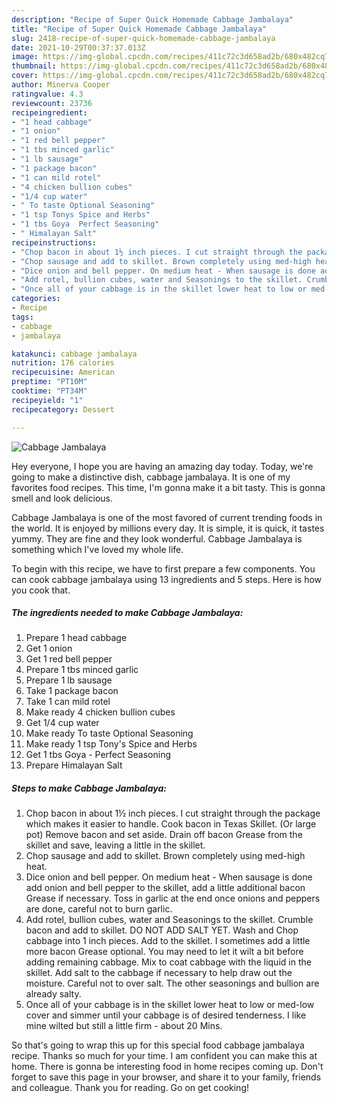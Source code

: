 ```yaml
---
description: "Recipe of Super Quick Homemade Cabbage Jambalaya"
title: "Recipe of Super Quick Homemade Cabbage Jambalaya"
slug: 2418-recipe-of-super-quick-homemade-cabbage-jambalaya
date: 2021-10-29T00:37:37.013Z
image: https://img-global.cpcdn.com/recipes/411c72c3d658ad2b/680x482cq70/cabbage-jambalaya-recipe-main-photo.jpg
thumbnail: https://img-global.cpcdn.com/recipes/411c72c3d658ad2b/680x482cq70/cabbage-jambalaya-recipe-main-photo.jpg
cover: https://img-global.cpcdn.com/recipes/411c72c3d658ad2b/680x482cq70/cabbage-jambalaya-recipe-main-photo.jpg
author: Minerva Cooper
ratingvalue: 4.3
reviewcount: 23736
recipeingredient:
- "1 head cabbage"
- "1 onion"
- "1 red bell pepper"
- "1 tbs minced garlic"
- "1 lb sausage"
- "1 package bacon"
- "1 can mild rotel"
- "4 chicken bullion cubes"
- "1/4 cup water"
- " To taste Optional Seasoning"
- "1 tsp Tonys Spice and Herbs"
- "1 tbs Goya  Perfect Seasoning"
- " Himalayan Salt"
recipeinstructions:
- "Chop bacon in about 1½ inch pieces. I cut straight through the package which makes it easier to handle. Cook bacon in Texas Skillet. (Or large pot) Remove bacon and set aside. Drain off bacon Grease from the skillet and save, leaving a little in the skillet."
- "Chop sausage and add to skillet. Brown completely using med-high heat."
- "Dice onion and bell pepper. On medium heat - When sausage is done add onion and bell pepper to the skillet, add a little additional bacon Grease if necessary. Toss in garlic at the end once onions and peppers are done, careful not to burn garlic."
- "Add rotel, bullion cubes, water and Seasonings to the skillet. Crumble bacon and add to skillet. DO NOT ADD SALT YET. Wash and Chop cabbage into 1 inch pieces. Add to the skillet. I sometimes add a little more bacon Grease optional. You may need to let it wilt a bit before adding remaining cabbage. Mix to coat cabbage with the liquid in the skillet. Add salt to the cabbage if necessary to help draw out the moisture. Careful not to over salt. The other seasonings and bullion are already salty."
- "Once all of your cabbage is in the skillet lower heat to low or med-low cover and simmer until your cabbage is of desired tenderness. I like mine wilted but still a little firm - about 20 Mins."
categories:
- Recipe
tags:
- cabbage
- jambalaya

katakunci: cabbage jambalaya 
nutrition: 176 calories
recipecuisine: American
preptime: "PT10M"
cooktime: "PT34M"
recipeyield: "1"
recipecategory: Dessert

---
```



![Cabbage Jambalaya](https://img-global.cpcdn.com/recipes/411c72c3d658ad2b/680x482cq70/cabbage-jambalaya-recipe-main-photo.jpg)

Hey everyone, I hope you are having an amazing day today. Today, we're going to make a distinctive dish, cabbage jambalaya. It is one of my favorites food recipes. This time, I'm gonna make it a bit tasty. This is gonna smell and look delicious.

Cabbage Jambalaya is one of the most favored of current trending foods in the world. It is enjoyed by millions every day. It is simple, it is quick, it tastes yummy. They are fine and they look wonderful. Cabbage Jambalaya is something which I've loved my whole life.




To begin with this recipe, we have to first prepare a few components. You can cook cabbage jambalaya using 13 ingredients and 5 steps. Here is how you cook that.

<!--inarticleads1-->

##### The ingredients needed to make Cabbage Jambalaya:

1. Prepare 1 head cabbage
1. Get 1 onion
1. Get 1 red bell pepper
1. Prepare 1 tbs minced garlic
1. Prepare 1 lb sausage
1. Take 1 package bacon
1. Take 1 can mild rotel
1. Make ready 4 chicken bullion cubes
1. Get 1/4 cup water
1. Make ready  To taste Optional Seasoning
1. Make ready 1 tsp Tony's Spice and Herbs
1. Get 1 tbs Goya - Perfect Seasoning
1. Prepare  Himalayan Salt




<!--inarticleads2-->

##### Steps to make Cabbage Jambalaya:

1. Chop bacon in about 1½ inch pieces. I cut straight through the package which makes it easier to handle. Cook bacon in Texas Skillet. (Or large pot) Remove bacon and set aside. Drain off bacon Grease from the skillet and save, leaving a little in the skillet.
1. Chop sausage and add to skillet. Brown completely using med-high heat.
1. Dice onion and bell pepper. On medium heat - When sausage is done add onion and bell pepper to the skillet, add a little additional bacon Grease if necessary. Toss in garlic at the end once onions and peppers are done, careful not to burn garlic.
1. Add rotel, bullion cubes, water and Seasonings to the skillet. Crumble bacon and add to skillet. DO NOT ADD SALT YET. Wash and Chop cabbage into 1 inch pieces. Add to the skillet. I sometimes add a little more bacon Grease optional. You may need to let it wilt a bit before adding remaining cabbage. Mix to coat cabbage with the liquid in the skillet. Add salt to the cabbage if necessary to help draw out the moisture. Careful not to over salt. The other seasonings and bullion are already salty.
1. Once all of your cabbage is in the skillet lower heat to low or med-low cover and simmer until your cabbage is of desired tenderness. I like mine wilted but still a little firm - about 20 Mins.




So that's going to wrap this up for this special food cabbage jambalaya recipe. Thanks so much for your time. I am confident you can make this at home. There is gonna be interesting food in home recipes coming up. Don't forget to save this page in your browser, and share it to your family, friends and colleague. Thank you for reading. Go on get cooking!
